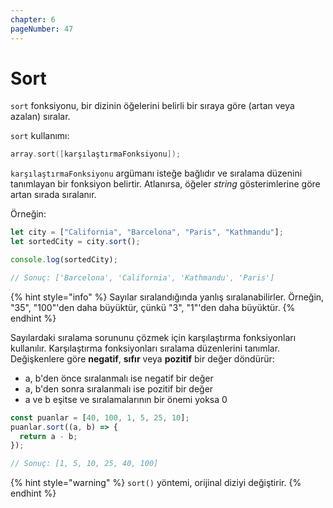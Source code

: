 ```yaml
---
chapter: 6
pageNumber: 47  
---
```


# Sort

`sort` fonksiyonu, bir dizinin öğelerini belirli bir sıraya göre (artan veya azalan) sıralar.

`sort` kullanımı:

```c
array.sort([karşılaştırmaFonksiyonu]);
```

`karşılaştırmaFonksiyonu` argümanı isteğe bağlıdır ve sıralama düzenini tanımlayan bir fonksiyon belirtir. Atlanırsa, öğeler _string_ gösterimlerine göre artan sırada sıralanır.

Örneğin:

```javascript
let city = ["California", "Barcelona", "Paris", "Kathmandu"];
let sortedCity = city.sort();

console.log(sortedCity);

// Sonuç: ['Barcelona', 'California', 'Kathmandu', 'Paris']
```

{% hint style="info" %}
Sayılar sıralandığında yanlış sıralanabilirler. Örneğin, "35", "100"'den daha büyüktür, çünkü "3", "1"'den daha büyüktür.
{% endhint %}

Sayılardaki sıralama sorununu çözmek için karşılaştırma fonksiyonları kullanılır. Karşılaştırma fonksiyonları sıralama düzenlerini tanımlar. Değişkenlere göre **negatif**, **sıfır** veya **pozitif** bir değer döndürür:

- a, b'den önce sıralanmalı ise negatif bir değer
- a, b'den sonra sıralanmalı ise pozitif bir değer
- a ve b eşitse ve sıralamalarının bir önemi yoksa 0

```javascript
const puanlar = [40, 100, 1, 5, 25, 10];
puanlar.sort((a, b) => {
  return a - b;
});

// Sonuç: [1, 5, 10, 25, 40, 100]
```

{% hint style="warning" %}
`sort()` yöntemi, orijinal diziyi değiştirir.
{% endhint %}
